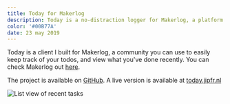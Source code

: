 ```yaml
---
title: Today for Makerlog
description: Today is a no-distraction logger for Makerlog, a platform to track your progress.
color: '#00B77A'
date: 23 may 2019
---
```


Today is a client I built for Makerlog, a community you can use to easily keep track of your todos, and view what you've done recently. You can check Makerlog out [here](https://getmakerlog.com).

The project is available on [GitHub](https://github.com/jipfr/today). A live version is available at [today.jipfr.nl](https://today.jipfr.nl)

![List view of recent tasks](/assets/projects/today.png)
